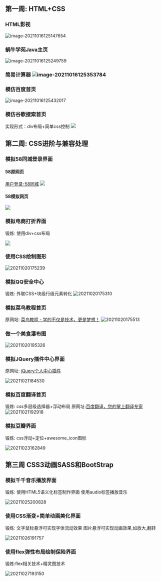 ## <span id = "21S1W1">  第一周: HTML+CSS

### HTML影视

![image-20211016125147654](http://picbed.tgz666.top/20211016125147.png?roundPic/radius/25%7CimageView2/2/w/1000/h/1618)

### 蜗牛学苑Java主页

![image-20211016125249759](http://picbed.tgz666.top/20211016125249.png?roundPic/radius/25%7CimageView2/2/w/1000/h/1618)

### 简易计算器 ![image-20211016125353784](http://picbed.tgz666.top/20211016125353.png?roundPic/radius/25%7CimageView2/2/w/1000/h/1618)

### 模仿百度首页

![image-20211016125432017](http://picbed.tgz666.top/20211016125432.png?roundPic/radius/25%7CimageView2/2/w/1000/h/1618)

### 模仿谷歌搜索首页
实现形式：div布局+简单css控制
![](http://picbed.tgz666.top/20211016151401.png?roundPic/radius/25%7CimageView2/2/w/1000/h/1618)


## <span id = "21S1W2">  第二周: CSS进阶与兼容处理
### 模拟58同城登录界面
#### 58原网页
[用户登录-58同城](https://passport.58.com/login/ )
![](http://picbed.tgz666.top/20211018192111.png?roundPic/radius/25%7CimageView2/2/w/1000/h/1618)

#### 58模拟网页
![](http://picbed.tgz666.top/20211018192103.png?roundPic/radius/25%7CimageView2/2/w/1000/h/1618)



### 模拟电商打折界面
锻炼: 使用div+css布局

![](http://picbed.tgz666.top/20211019173756.png?roundPic/radius/25%7CimageView2/2/w/1000/h/1618)




### 使用CSS绘制图形
![20211020175239](http://picbed.tgz666.top/20211020175239.png?roundPic/radius/25|imageView2/2/w/1000/h/1618)


### 模拟QQ安全中心
锻炼: 外联CSS+块级行级元素转化
![20211020175310](http://picbed.tgz666.top/20211020175310.png?roundPic/radius/25|imageView2/2/w/1000/h/1618)


### 模拟菜鸟教程首页
原网站: [菜鸟教程 - 学的不仅是技术，更是梦想！](https://www.runoob.com )
![20211020175513](http://picbed.tgz666.top/20211020175513.png?roundPic/radius/25|imageView2/2/w/1000/h/1618)



### 做一个美食瀑布图
![20211020195326](http://picbed.tgz666.top/20211020195326.png?roundPic/radius/25|imageView2/2/w/1000/h/1618)



### 模拟JQuery插件中心界面
原网址: [jQuery个人中心插件](https://www.jq22.com/jquery-plugins%E4%B8%AA%E4%BA%BA%E4%B8%AD%E5%BF%83-1-jq )

![20211021184530](http://picbed.tgz666.top/20211021184530.png?roundPic/radius/25|imageView2/2/w/1000/h/1618)


### 模拟百度翻译首页
锻炼: css多层级选择器+浮动布局 
原网址:[百度翻译，您的掌上翻译专家](https://fanyi.baidu.com/appdownload/download.html?tab=desktop&fr=pcplugin )
![20211021192918](http://picbed.tgz666.top/20211021192918.png?roundPic/radius/25|imageView2/2/w/1000/h/1618)


### 模拟豆瓣界面
锻炼: css浮动+定位+awesome_icon图标

![20211023162849](http://picbed.tgz666.top/20211023162849.png?roundPic/radius/25|imageView2/2/w/1000/h/1618)




## 第三周 <span id = "21S1W3">  CSS3动画SASS和BootStrap

### 模拟千千音乐播放界面
锻炼: 使用HTML5语义化标签制作界面
使用audio标签播放音乐


![20211025200828](http://picbed.tgz666.top/20211025200828.png?roundPic/radius/25|imageView2/2/w/1000/h/1618)



### 使用CSS渐变+简单动画美化界面
锻炼: 文字鼠标悬浮可实现字体流动效果
图片悬浮可实现动画效果,如放大,翻转

![20211026191757](http://picbed.tgz666.top/20211026191757.png?roundPic/radius/25|imageView2/2/w/1000/h/1618)




### 使用flex弹性布局绘制保险界面

锻炼:flex相关技术+精灵图技术

![20211027193150](http://picbed.tgz666.top/20211027193150.png?roundPic/radius/25|imageView2/2/w/1000/h/1618)
























